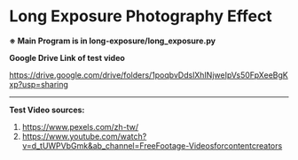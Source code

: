 # Long Exposure Photography Effect

**※ Main Program is in long-exposure/long_exposure.py**

**Google Drive Link of test video**

https://drive.google.com/drive/folders/1poqbvDdslXhINjweIpVs50FpXeeBgKxp?usp=sharing

-----------------------------------------------------------------

**Test Video sources:**

1. https://www.pexels.com/zh-tw/
2. https://www.youtube.com/watch?v=d_tUWPVbGmk&ab_channel=FreeFootage-Videosforcontentcreators